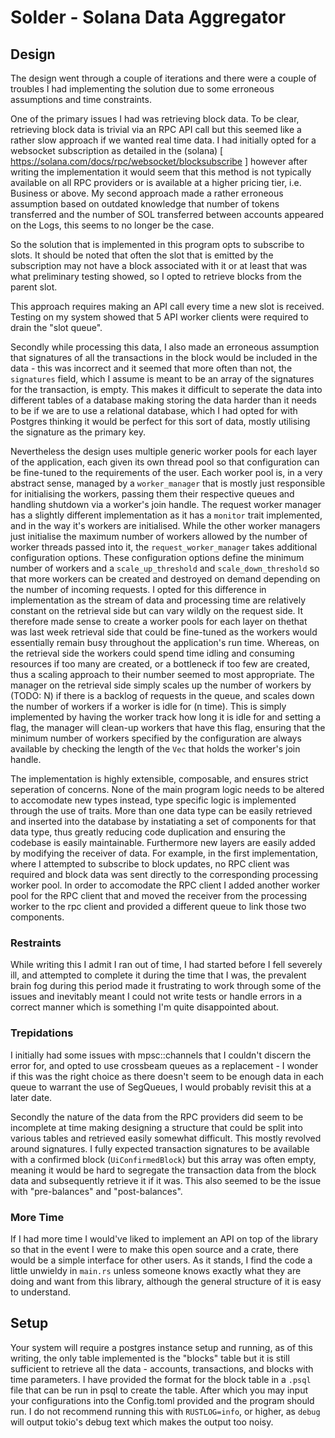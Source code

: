 # Solder - Solana Data Aggregator

## Design
The design went through a couple of iterations and there were a couple of troubles
I had implementing the solution due to some erroneous assumptions and time constraints.

One of the primary issues I had was retrieving block data. To be clear, retrieving
block data is trivial via an RPC API call but this seemed like a rather slow approach
if we wanted real time data. I had initially opted for a websocket subscription as detailed
in the (solana) [ https://solana.com/docs/rpc/websocket/blocksubscribe ] however after writing
the implementation it would seem that this method is not typically available on all RPC providers
or is available at a higher pricing tier, i.e. Business or above. My second approach made a rather
erroneous assumption based on outdated knowledge that number of tokens transferred and the number of
SOL transferred between accounts appeared on the Logs, this seems to no longer be the case.

So the solution that is implemented in this program opts to subscribe to slots. It should be noted
that often the slot that is emitted by the subscription may not have a block associated with it
or at least that was what preliminary testing showed, so I opted to retrieve blocks from the parent
slot.

This approach requires making an API call every time a new slot is received.
Testing on my system showed that 5 API worker clients were required to drain the "slot queue".

Secondly while processing this data, I also made an erroneous assumption that signatures of all the transactions
in the block would be included in the data - this was incorrect and it seemed that more often than not, the 
`signatures` field, which I assume is meant to be an array of the signatures for the transaction, is empty.
This makes it difficult to seperate the data into different tables of a database making storing the data
harder than it needs to be if we are to use a relational database, which I had opted for with Postgres
thinking it would be perfect for this sort of data, mostly utilising the signature as the primary key.

Nevertheless the design uses multiple generic worker pools for each layer of the application, 
each given its own thread pool so that configuration can be fine-tuned to the requirements of the user. 
Each worker pool is, in a very abstract sense, managed by a `worker_manager` that 
is mostly just responsible for initialising the workers, passing them their respective 
queues and handling shutdown via a worker's join handle. The request worker manager
has a slightly different implementation as it has a `monitor` trait implemented, 
and in the way it's workers are initialised. While the other worker managers 
just initialise the maximum number of workers allowed by the number of worker 
threads passed into it, the `request_worker_manager` takes additional configuration options. 
These configuration options define the minimum number of workers and a `scale_up_threshold` 
and `scale_down_threshold` so that more workers can be created and destroyed on 
demand depending on the number of incoming requests. I opted for this difference 
in implementation as the stream of data and processing time are relatively constant 
on the retrieval side but can vary wildly on the request side. It therefore made 
sense to create a worker pools for each layer on thethat was last week retrieval side that could be 
fine-tuned as the workers would essentially remain busy throughout the application's 
run time. Whereas, on the retrieval side the workers could spend time idling and 
consuming resources if too many are created, or a bottleneck if too few are created,
thus a scaling approach to their number seemed to most appropriate. The manager 
on the retrieval side simply scales up the number of workers by (TODO: N) if there 
is a backlog of requests in the queue, and scales down the number of workers if a 
worker is idle for (n time). This is simply implemented by having the worker track 
how long it is idle for and setting a flag, the manager will clean-up workers that 
have this flag, ensuring that the minimum number of workers specified by the configuration 
are always available by checking the length of the `Vec` that holds the worker's join handle.

The implementation is highly extensible, composable, and ensures strict seperation of concerns. 
None of the main program logic needs to be altered to accomodate new types instead, 
type specific logic is implemented through the use of traits. More than one data type 
can be easily retrieved and inserted into the database by instatiating a set of components 
for that data type, thus greatly reducing code duplication and ensuring the codebase is
easily maintainable. Furthermore new layers are easily added by modifying the receiver of data. 
For example, in the first implementation, where I attempted to subscribe to block updates, no RPC client
was required and block data was sent directly to the corresponding processing worker pool.
In order to accomodate the RPC client I added another worker pool for the RPC client that
and moved the receiver from the processing worker to the rpc client and provided a different
queue to link those two components.

### Restraints
While writing this I admit I ran out of time, I had started before I fell severely ill,
and attempted to complete it during the time that I was, the prevalent brain fog during
this period made it frustrating to work through some of the issues and inevitably
meant I could not write tests or handle errors in a correct manner which is something I'm
quite disappointed about.

### Trepidations
I initially had some issues with mpsc::channels that I couldn't discern the error for,
and opted to use crossbeam queues as a replacement - I wonder if this was the right choice
as there doesn't seem to be enough data in each queue to warrant the use of SegQueues,
I would probably revisit this at a later date.

Secondly the nature of the data from the RPC providers did seem to be incomplete at time
making designing a structure that could be split into various tables and retrieved easily
somewhat difficult. This mostly revolved around signatures. I fully expected transaction
signatures to be available with a confirmed block (`UiConfirmedBlock`) but this array
was often empty, meaning it would be hard to segregate the transaction data from the block
data and subsequently retrieve it if it was. This also seemed to be the issue with "pre-balances" and "post-balances".

### More Time
If I had more time I would've liked to implement an API on top of the library so that
in the event I were to make this open source and a crate, there would be a simple
interface for other users. As it stands, I find the code a little unwieldy in `main.rs`
unless someone knows exactly what they are doing and want from this library, although
the general structure of it is easy to understand.

## Setup
Your system will require a postgres instance setup and running, as of this writing,
the only table implemented is the "blocks" table but it is still sufficient to retrieve
all the data - accounts, transactions, and blocks with time parameters.
I have provided the format for the block table in a `.psql` file that can be 
run in psql to create the table. After which you may input your configurations into the
Config.toml provided and the program should run. I do not recommend running this with `RUSTLOG=info`,
or higher, as `debug` will output tokio's debug text which makes the output too noisy.


